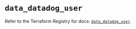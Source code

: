 # `data_datadog_user`

Refer to the Terraform Registry for docs: [`data_datadog_user`](https://registry.terraform.io/providers/datadog/datadog/3.44.1/docs/data-sources/user).
